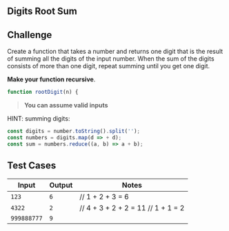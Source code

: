 Digits Root Sum
---

## Challenge

Create a function that takes a number and returns one digit that is the result of summing all the digits of the input number. When the sum of the digits consists of more than one digit, repeat summing until you get one digit.

**Make your function recursive**.

```js
function rootDigit(n) {
```

> **You can assume valid inputs**

HINT: summing digits:

```js
const digits = number.toString().split('');
const numbers = digits.map(d => + d);
const sum = numbers.reduce((a, b) => a + b);
```

## Test Cases

Input | Output | Notes
---|---|---
`123` | `6`  | // 1 + 2 + 3 = 6
`4322` | `2`  | // 4 + 3 + 2 + 2 = 11  // 1 + 1 = 2
`999888777` | `9` | 
